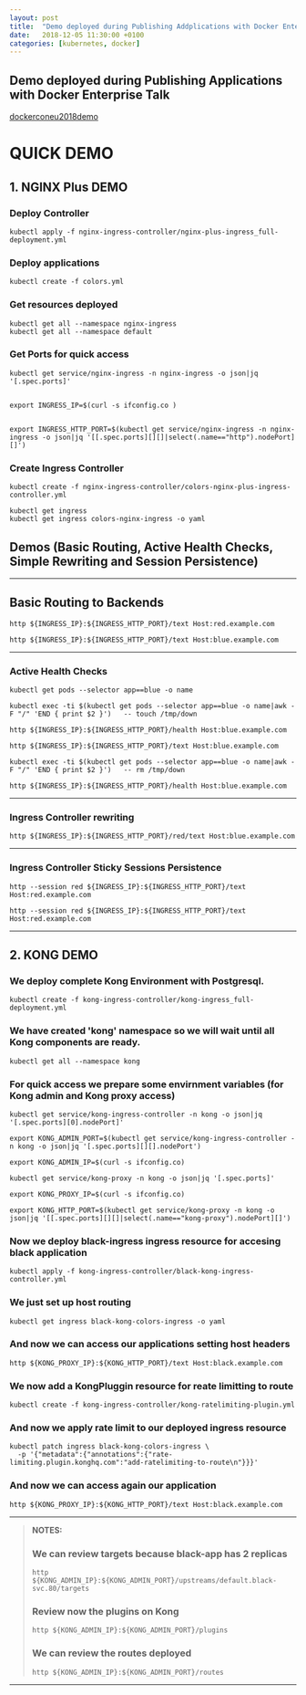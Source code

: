 ```yaml
---
layout: post
title:  "Demo deployed during Publishing Addplications with Docker Enterprise Talk (Guillaume Morini and Myself)"
date:   2018-12-05 11:30:00 +0100
categories: [kubernetes, docker]
---
```


## Demo deployed during Publishing Applications with Docker Enterprise Talk
 [dockerconeu2018demo](https://github.com/frjaraur/dockerconeu2018demo)

# QUICK DEMO

## 1. NGINX Plus DEMO

### Deploy Controller
~~~
kubectl apply -f nginx-ingress-controller/nginx-plus-ingress_full-deployment.yml
~~~
### Deploy applications
~~~
kubectl create -f colors.yml
~~~
### Get resources deployed 
~~~
kubectl get all --namespace nginx-ingress
kubectl get all --namespace default
~~~

### Get Ports for quick access
~~~
kubectl get service/nginx-ingress -n nginx-ingress -o json|jq '[.spec.ports]'


export INGRESS_IP=$(curl -s ifconfig.co )


export INGRESS_HTTP_PORT=$(kubectl get service/nginx-ingress -n nginx-ingress -o json|jq '[[.spec.ports][][]|select(.name=="http").nodePort][]')

~~~

### Create Ingress Controller
~~~
kubectl create -f nginx-ingress-controller/colors-nginx-plus-ingress-controller.yml

kubectl get ingress 
kubectl get ingress colors-nginx-ingress -o yaml
~~~

## Demos (Basic Routing, Active Health Checks, Simple Rewriting and Session Persistence)

---
## Basic Routing to Backends
~~~
http ${INGRESS_IP}:${INGRESS_HTTP_PORT}/text Host:red.example.com

http ${INGRESS_IP}:${INGRESS_HTTP_PORT}/text Host:blue.example.com
~~~
---

### Active Health Checks
~~~
kubectl get pods --selector app==blue -o name

kubectl exec -ti $(kubectl get pods --selector app==blue -o name|awk -F "/" 'END { print $2 }')   -- touch /tmp/down

http ${INGRESS_IP}:${INGRESS_HTTP_PORT}/health Host:blue.example.com

http ${INGRESS_IP}:${INGRESS_HTTP_PORT}/text Host:blue.example.com

kubectl exec -ti $(kubectl get pods --selector app==blue -o name|awk -F "/" 'END { print $2 }')   -- rm /tmp/down

http ${INGRESS_IP}:${INGRESS_HTTP_PORT}/health Host:blue.example.com
~~~
---
### Ingress Controller rewriting 
~~~
http ${INGRESS_IP}:${INGRESS_HTTP_PORT}/red/text Host:blue.example.com
~~~
---
### Ingress Controller Sticky Sessions Persistence
~~~
http --session red ${INGRESS_IP}:${INGRESS_HTTP_PORT}/text Host:red.example.com

http --session red ${INGRESS_IP}:${INGRESS_HTTP_PORT}/text Host:red.example.com
~~~
----

## 2. KONG DEMO

### We deploy complete Kong Environment with Postgresql.
~~~
kubectl create -f kong-ingress-controller/kong-ingress_full-deployment.yml
~~~

### We have created 'kong' namespace so we will wait until all Kong components are ready.
~~~
kubectl get all --namespace kong
~~~

### For quick access we prepare some envirnment variables (for Kong admin and Kong proxy access)
~~~
kubectl get service/kong-ingress-controller -n kong -o json|jq '[.spec.ports][0].nodePort]'

export KONG_ADMIN_PORT=$(kubectl get service/kong-ingress-controller -n kong -o json|jq '[.spec.ports][][].nodePort')

export KONG_ADMIN_IP=$(curl -s ifconfig.co)

kubectl get service/kong-proxy -n kong -o json|jq '[.spec.ports]'

export KONG_PROXY_IP=$(curl -s ifconfig.co)

export KONG_HTTP_PORT=$(kubectl get service/kong-proxy -n kong -o json|jq '[[.spec.ports][][]|select(.name=="kong-proxy").nodePort][]')
~~~
### Now we deploy black-ingress ingress resource for accesing black application
~~~
kubectl apply -f kong-ingress-controller/black-kong-ingress-controller.yml
~~~

### We just set up host routing
~~~
kubectl get ingress black-kong-colors-ingress -o yaml
~~~

### And now we can access our applications setting host headers
~~~
http ${KONG_PROXY_IP}:${KONG_HTTP_PORT}/text Host:black.example.com
~~~

### We now add a KongPluggin resource for reate limitting to route
~~~
kubectl create -f kong-ingress-controller/kong-ratelimiting-plugin.yml 
~~~


### And now we apply rate limit to our deployed ingress resource
~~~
kubectl patch ingress black-kong-colors-ingress \
  -p '{"metadata":{"annotations":{"rate-limiting.plugin.konghq.com":"add-ratelimiting-to-route\n"}}}'
~~~

### And now we can access again our application
~~~
http ${KONG_PROXY_IP}:${KONG_HTTP_PORT}/text Host:black.example.com
~~~

---
> **NOTES:**
> ### We can review targets because black-app has 2 replicas
> ~~~
> http ${KONG_ADMIN_IP}:${KONG_ADMIN_PORT}/upstreams/default.black-svc.80/targets
> ~~~
> 
> ### Review now the plugins on Kong 
> ~~~
> http ${KONG_ADMIN_IP}:${KONG_ADMIN_PORT}/plugins
> ~~~
> 
> ### We can review the routes deployed
> ~~~
> http ${KONG_ADMIN_IP}:${KONG_ADMIN_PORT}/routes
> ~~~
---
